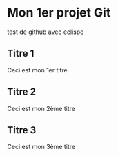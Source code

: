 # Mon 1er projet Git
test de github avec eclispe

## Titre 1
Ceci est mon 1er titre


## Titre 2
Ceci est mon 2ème titre


## Titre 3
Ceci est mon 3ème titre

